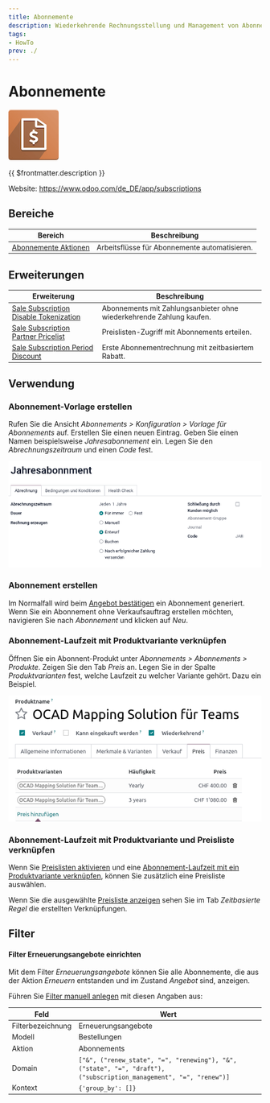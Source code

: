 ```yaml
---
title: Abonnemente
description: Wiederkehrende Rechnungsstellung und Management von Abonnenten auf einfache Art und Weise.
tags:
- HowTo
prev: ./
---
```

# Abonnemente

![icons_odoo_account_invoicing](attachments/icons_odoo_account_invoicing.png)

{{ $frontmatter.description }}

Website: <https://www.odoo.com/de_DE/app/subscriptions>

## Bereiche

| Bereich                                          | Beschreibung                                  |
| ------------------------------------------------ | --------------------------------------------- |
| [Abonnemente Aktionen](Subsciption%20Actions.md) | Arbeitsflüsse für Abonnemente automatisieren. |

## Erweiterungen

| Erweiterung                                                                               | Beschreibung                                                         |
| ----------------------------------------------------------------------------------------- | -------------------------------------------------------------------- |
| [Sale Subscription Disable Tokenization](Sale%20Subscription%20Disable%20Tokenization.md) | Abonnements mit Zahlungsanbieter ohne wiederkehrende Zahlung kaufen. |
| [Sale Subscription Partner Pricelist](Sale%20Subscription%20Partner%20Pricelist.md)       | Preislisten-Zugriff mit Abonnements erteilen.                        |
| [Sale Subscription Period Discount](Sale%20Subscription%20Period%20Discount.md)           | Erste Abonnementrechnung mit zeitbasiertem Rabatt.                   |

## Verwendung

### Abonnement-Vorlage erstellen

Rufen Sie die Ansicht *Abonnements > Konfiguration > Vorlage für Abonnements* auf. Erstellen Sie einen neuen Eintrag. Geben Sie einen Namen beispielsweise *Jahresabonnement* ein. Legen Sie den *Abrechnungszeitraum* und einen *Code* fest.

![](attachments/Abonnements%20Vorlage.png)

### Abonnement erstellen

Im Normalfall wird beim [Angebot bestätigen](Sale.md#Angebot%20bestätigen) ein Abonnement generiert. Wenn Sie ein Abonnement ohne Verkaufsauftrag erstellen möchten, navigieren Sie nach *Abonnement* und klicken auf *Neu*.

### Abonnement-Laufzeit mit Produktvariante verknüpfen

Öffnen Sie ein Abonnent-Produkt unter *Abonnements > Abonnements > Produkte*. Zeigen Sie den Tab *Preis* an. Legen Sie in der Spalte *Produktvarianten* fest, welche Laufzeit zu welcher Variante gehört. Dazu ein Beispiel.

![](attachments/Abonnements%20Produktvarainten.png)

### Abonnement-Laufzeit mit Produktvariante und Preisliste verknüpfen

Wenn Sie [Preislisten aktivieren](Sale%20Price.md#Preislisten%20aktivieren) und eine [Abonnement-Laufzeit mit ein Produktvariante verknüpfen](#Abonnement-Laufzeit%20mit%20Produktvariante%20verknüpfen), können Sie zusätzlich eine Preisliste auswählen.

Wenn Sie die ausgewählte [Preisliste anzeigen](Sale%20Price.md#Preisliste%20anzeigen) sehen Sie im Tab *Zeitbasierte Regel* die erstellten Verknüpfungen.

## Filter

#### Filter Erneuerungsangebote einrichten

Mit dem Filter *Erneuerungsangebote* können Sie alle Abonnemente, die aus der Aktion *Erneuern* entstanden und im Zustand *Angebot* sind, anzeigen.

Führen Sie [Filter manuell anlegen](Development%20Views.md#Filter%20manuell%20anlegen) mit diesen Angaben aus:

| Feld              | Wert                                                                                                               |
| ----------------- | ------------------------------------------------------------------------------------------------------------------ |
| Filterbezeichnung | Erneuerungsangebote                                                                                                |
| Modell            | Bestellungen                                                                                                       |
| Aktion            | Abonnements                                                                                                        |
| Domain            | `["&", ("renew_state", "=", "renewing"), "&", ("state", "=", "draft"), ("subscription_management", "=", "renew")]` |
| Kontext           | `{'group_by': []}`                                                                                                               |
